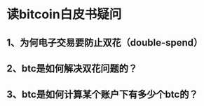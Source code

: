 #  读bitcoin白皮书疑问

## 1、为何电子交易要防止双花（double-spend）

## 2、btc是如何解决双花问题的？

## 3、btc是如何计算某个账户下有多少个btc的？

